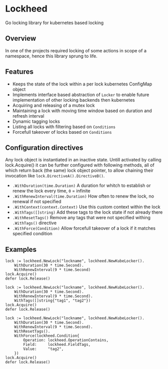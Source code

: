 # Lockheed

Go locking library for kubernetes based locking

## Overview

In one of the projects required locking of some actions in scope of a namespace, hence this library sprung to life.

## Features

* Keeps the state of the lock within a per lock kubernetes ConfigMap object
* Implements interface based abstraction of `Locker` to enable future implementation 
  of other locking backends then kubernetes
* Acquiring and releasing of a mutex lock
* Maintaining a lock with moving time window based on duration and refresh interval
* Dynamic tagging locks
* Listing all locks with filtering based on `Conditions`
* Forcefull takeover of locks based on `Conditions`

## Configuration directives

Any lock object is instantiated in an inactive state. Untill activated by calling lock.Acquire() it can be further configured with following methods, all of which return back (the same) lock object pointer, to allow chaining their invocation like `lock.DirectiveA().DirectiveB()`.

* `.WithDuration(time.Duration)`
    A duration for whitch to establish or renew the lock every time, `0` = infinite
* `.WithRenewInterval(time.Duration)`
    How often to renew the lock, no renewal if not specified
* `.WithContext(context.Context)`
    Use this custom context within the lock
* `.WithTags([]string)`
    Add these tags to the lock state if not already there
* `.WithResetTags()`
    Remove any tags that were not specified withing `.WithTags()` directive
* `.WithForce(Condition)`
    Allow forcefull takeover of a lock if it matches specified condition

## Examples

```
lock := lockheed.NewLock("lockname", lockheed.NewKubeLocker().
    WithDuration(30 * time.Second).
    WithRenewInterval(9 * time.Second)
lock.Acquire()
defer lock.Release()
```

```
lock := lockheed.NewLock("lockname", lockheed.NewKubeLocker().
    WithDuration(30 * time.Second).
    WithRenewInterval(9 * time.Second).
    WithTags([]string{"tag1", "tag2"})
lock.Acquire()
defer lock.Release()
```

```
lock := lockheed.NewLock("lockname", lockheed.NewKubeLocker().
    WithDuration(30 * time.Second).
    WithRenewInterval(9 * time.Second).
    WithResetTags().
    WithForce(lockheed.Condition{
        Operation: lockheed.OperationContains,
        Field:     lockheed.FieldTags,
        Value:     "tag2",
    })
lock.Acquire()
defer lock.Release()
```
